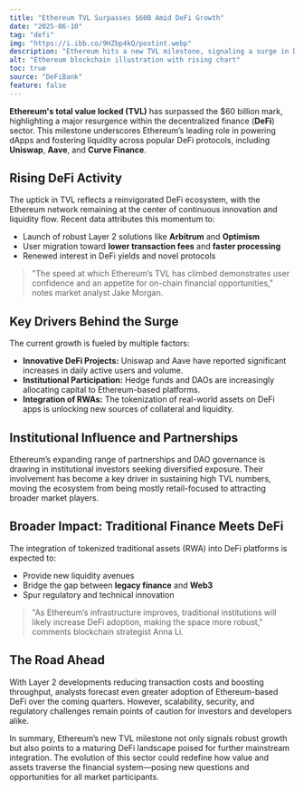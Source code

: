 ```yaml
---
title: "Ethereum TVL Surpasses $60B Amid DeFi Growth"
date: "2025-06-10"
tag: "defi"
img: "https://i.ibb.co/9HZbp4kQ/postint.webp"
description: "Ethereum hits a new TVL milestone, signaling a surge in DeFi market activity"
alt: "Ethereum blockchain illustration with rising chart"
toc: true
source: "DeFiBank"
feature: false
---
```


**Ethereum's total value locked (TVL)** has surpassed the $60 billion mark, highlighting a major resurgence within the decentralized finance (**DeFi**) sector. This milestone underscores Ethereum’s leading role in powering dApps and fostering liquidity across popular DeFi protocols, including **Uniswap**, **Aave**, and **Curve Finance**.

## Rising DeFi Activity

The uptick in TVL reflects a reinvigorated DeFi ecosystem, with the Ethereum network remaining at the center of continuous innovation and liquidity flow. Recent data attributes this momentum to:

- Launch of robust Layer 2 solutions like **Arbitrum** and **Optimism**
- User migration toward **lower transaction fees** and **faster processing**
- Renewed interest in DeFi yields and novel protocols

> "The speed at which Ethereum’s TVL has climbed demonstrates user confidence and an appetite for on-chain financial opportunities," notes market analyst Jake Morgan.

## Key Drivers Behind the Surge

The current growth is fueled by multiple factors:

- **Innovative DeFi Projects:** Uniswap and Aave have reported significant increases in daily active users and volume.
- **Institutional Participation:** Hedge funds and DAOs are increasingly allocating capital to Ethereum-based platforms.
- **Integration of RWAs:** The tokenization of real-world assets on DeFi apps is unlocking new sources of collateral and liquidity.

## Institutional Influence and Partnerships

Ethereum’s expanding range of partnerships and DAO governance is drawing in institutional investors seeking diversified exposure. Their involvement has become a key driver in sustaining high TVL numbers, moving the ecosystem from being mostly retail-focused to attracting broader market players.

## Broader Impact: Traditional Finance Meets DeFi

The integration of tokenized traditional assets (RWA) into DeFi platforms is expected to:

- Provide new liquidity avenues
- Bridge the gap between **legacy finance** and **Web3**
- Spur regulatory and technical innovation

> "As Ethereum’s infrastructure improves, traditional institutions will likely increase DeFi adoption, making the space more robust," comments blockchain strategist Anna Li.

## The Road Ahead

With Layer 2 developments reducing transaction costs and boosting throughput, analysts forecast even greater adoption of Ethereum-based DeFi over the coming quarters. However, scalability, security, and regulatory challenges remain points of caution for investors and developers alike.

In summary, Ethereum’s new TVL milestone not only signals robust growth but also points to a maturing DeFi landscape poised for further mainstream integration. The evolution of this sector could redefine how value and assets traverse the financial system—posing new questions and opportunities for all market participants.